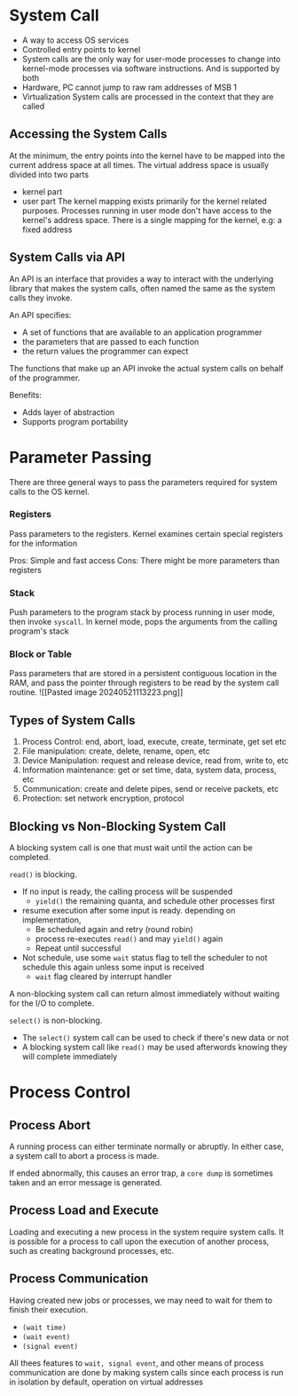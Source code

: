 # System Call

- A way to access OS services
- Controlled entry points to kernel
- System calls are the only way for user-mode processes to change into kernel-mode processes via software instructions.
And is supported by both
- Hardware, PC cannot jump to raw ram addresses of MSB 1
- Virtualization
System calls are processed in the context that they are called

## Accessing the System Calls
At the minimum, the entry points into the kernel have to be mapped into the current address space at all times. The virtual address space is usually divided into two parts
- kernel part
- user part
The kernel mapping exists primarily for the kernel related purposes. Processes running in user mode don't have access to the kernel's address space. There is a single mapping for the kernel, e.g: a fixed address

## System Calls via API
An API is an interface that provides a way to interact with the underlying library that makes the system calls, often named the same as the system calls they invoke.

An API specifies:
- A set of functions that are available to an application programmer
- the parameters that are passed to each function
- the return values the programmer can expect

The functions that make up an API invoke the actual system calls on behalf of the programmer.

Benefits:
- Adds layer of abstraction
- Supports program portability

# Parameter Passing
There are three general ways to pass the parameters required for system calls to the OS kernel.

### Registers
Pass parameters to the registers. Kernel examines certain special registers for the information

Pros: Simple and fast access
Cons: There might be more parameters than registers

### Stack
Push parameters to the program stack by process running in user mode, then invoke `syscall`. In kernel mode, pops the arguments from the calling program's stack

### Block or Table
Pass parameters that are stored in a persistent contiguous location in the RAM, and pass the pointer through registers to be read by the system call routine.
![[Pasted image 20240521113223.png]]

## Types of System Calls
1. Process Control: end, abort, load, execute, create, terminate, get set etc
2. File manipulation: create, delete, rename, open, etc
3. Device Manipulation: request and release device, read from, write to, etc
4. Information maintenance: get or set time, data, system data, process, etc
5. Communication: create and delete pipes, send or receive packets, etc
6. Protection: set network encryption, protocol

## Blocking vs Non-Blocking System Call
A blocking system call is one that must wait until the action can be completed.

`read()` is blocking.
- If no input is ready, the calling process will be suspended
	- `yield()` the remaining quanta, and schedule other processes first
- resume execution after some input is ready. depending on implementation,
	- Be scheduled again and retry (round robin)
	- process re-executes `read()` and may `yield()` again
	- Repeat until successful
- Not schedule, use some `wait` status flag to tell the scheduler to not schedule this again unless some input is received
	- `wait` flag cleared by interrupt handler

A non-blocking system call can return almost immediately without waiting for the I/O to complete.

`select()` is non-blocking.

- The `select()` system call can be used to check if there's new data or not
- A blocking system call like `read()` may be used afterwords knowing they will complete immediately

# Process Control
## Process Abort
A running process can either terminate normally or abruptly. In either case, a system call to abort a process is made.

If ended abnormally, this causes an error trap, a `core dump` is sometimes taken and an error message is generated.

## Process Load and Execute
Loading and executing a new process in the system require system calls. It is possible for a process to call upon the execution of another process, such as creating background processes, etc.

## Process Communication
Having created new jobs or processes, we may need to wait for them to finish their execution. 

- `(wait time)`
- `(wait event)`
- `(signal event)`

All thees features to `wait, signal event`, and other means of process communication are done by making system calls since each process is run in isolation by default, operation on virtual addresses